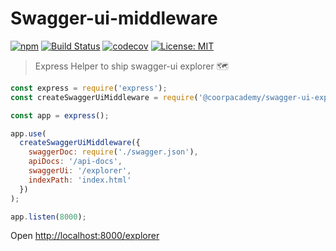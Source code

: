 # Swagger-ui-middleware

[![npm](https://img.shields.io/npm/v/@coorpacademy/eslint-plugin-coorpacademy.svg)](https://www.npmjs.com/package/@coorpacademy/swagger-ui-express)
[![Build Status](https://travis-ci.com/CoorpAcademy/swagger-ui-express.svg?branch=master)](https://travis-ci.com/CoorpAcademy/swagger-ui-express)
[![codecov](https://codecov.io/gh/CoorpAcademy/swagger-ui-express/branch/master/graph/badge.svg)](https://codecov.io/gh/CoorpAcademy/swagger-ui-express)
[![License: MIT](https://img.shields.io/badge/License-MIT-blue.svg)](https://opensource.org/licenses/MIT)

> Express Helper to ship swagger-ui explorer :world_map:

```javascript
const express = require('express');
const createSwaggerUiMiddleware = require('@coorpacademy/swagger-ui-express');

const app = express();

app.use(
  createSwaggerUiMiddleware({
    swaggerDoc: require('./swagger.json'),
    apiDocs: '/api-docs',
    swaggerUi: '/explorer',
    indexPath: 'index.html'
  })
);

app.listen(8000);
```

Open [http://localhost:8000/explorer](`http://localhost:8000/explorer`)
